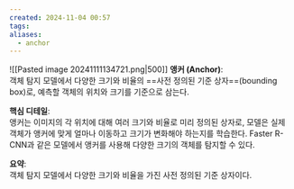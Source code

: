 ```yaml
---
created: 2024-11-04 00:57
tags: 
aliases:
  - anchor
---
```

![[Pasted image 20241111134721.png|500]]
**앵커 (Anchor)**:  
객체 탐지 모델에서 다양한 크기와 비율의 ==사전 정의된 기준 상자==(bounding box)로, 예측할 객체의 위치와 크기를 기준으로 삼는다.

**핵심 디테일**:  
앵커는 이미지의 각 위치에 대해 여러 크기와 비율로 미리 정의된 상자로, 모델은 실제 객체가 앵커에 맞게 얼마나 이동하고 크기가 변화해야 하는지를 학습한다. Faster R-CNN과 같은 모델에서 앵커를 사용해 다양한 크기의 객체를 탐지할 수 있다.

**요약**:  
객체 탐지 모델에서 다양한 크기와 비율을 가진 사전 정의된 기준 상자이다.